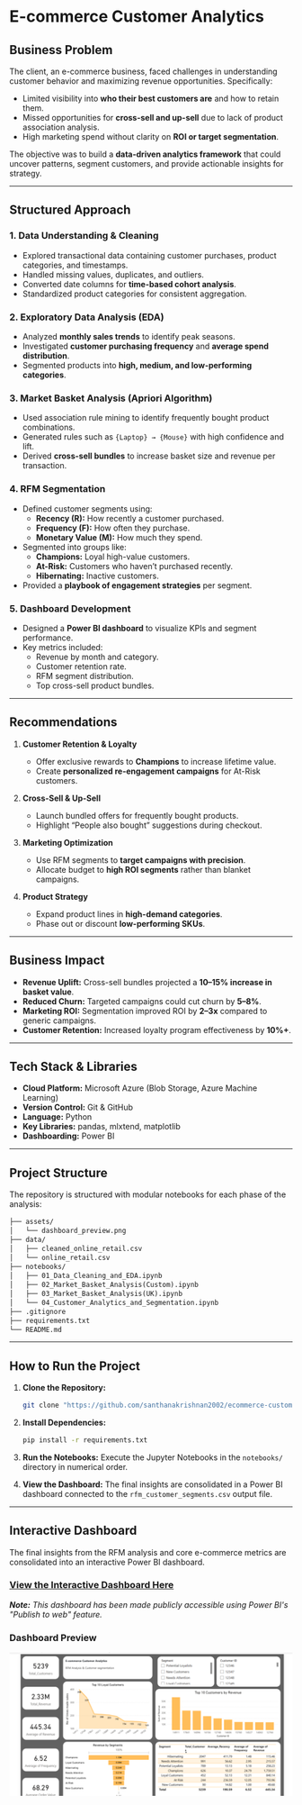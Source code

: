 #  E-commerce Customer Analytics  

##  Business Problem  
The client, an e-commerce business, faced challenges in understanding customer behavior and maximizing revenue opportunities. Specifically:  
- Limited visibility into **who their best customers are** and how to retain them.  
- Missed opportunities for **cross-sell and up-sell** due to lack of product association analysis.  
- High marketing spend without clarity on **ROI or target segmentation**.  

The objective was to build a **data-driven analytics framework** that could uncover patterns, segment customers, and provide actionable insights for strategy.  

---

## Structured Approach  

### 1. Data Understanding & Cleaning  
- Explored transactional data containing customer purchases, product categories, and timestamps.  
- Handled missing values, duplicates, and outliers.  
- Converted date columns for **time-based cohort analysis**.  
- Standardized product categories for consistent aggregation.  

### 2. Exploratory Data Analysis (EDA)  
- Analyzed **monthly sales trends** to identify peak seasons.  
- Investigated **customer purchasing frequency** and **average spend distribution**.  
- Segmented products into **high, medium, and low-performing categories**.  

### 3. Market Basket Analysis (Apriori Algorithm)  
- Used association rule mining to identify frequently bought product combinations.  
- Generated rules such as `{Laptop} → {Mouse}` with high confidence and lift.  
- Derived **cross-sell bundles** to increase basket size and revenue per transaction.  

### 4. RFM Segmentation  
- Defined customer segments using:  
  - **Recency (R):** How recently a customer purchased.  
  - **Frequency (F):** How often they purchase.  
  - **Monetary Value (M):** How much they spend.  
- Segmented into groups like:  
  - **Champions:** Loyal high-value customers.  
  - **At-Risk:** Customers who haven’t purchased recently.  
  - **Hibernating:** Inactive customers.  
- Provided a **playbook of engagement strategies** per segment.  

### 5. Dashboard Development  
- Designed a **Power BI dashboard** to visualize KPIs and segment performance.  
- Key metrics included:  
  - Revenue by month and category.  
  - Customer retention rate.  
  - RFM segment distribution.  
  - Top cross-sell product bundles.  

---

##  Recommendations  

1. **Customer Retention & Loyalty**  
   - Offer exclusive rewards to **Champions** to increase lifetime value.  
   - Create **personalized re-engagement campaigns** for At-Risk customers.  

2. **Cross-Sell & Up-Sell**  
   - Launch bundled offers for frequently bought products.  
   - Highlight “People also bought” suggestions during checkout.  

3. **Marketing Optimization**  
   - Use RFM segments to **target campaigns with precision**.  
   - Allocate budget to **high ROI segments** rather than blanket campaigns.  

4. **Product Strategy**  
   - Expand product lines in **high-demand categories**.  
   - Phase out or discount **low-performing SKUs**.  

---

##  Business Impact  

- **Revenue Uplift:** Cross-sell bundles projected a **10–15% increase in basket value**.  
- **Reduced Churn:** Targeted campaigns could cut churn by **5–8%**.  
- **Marketing ROI:** Segmentation improved ROI by **2–3x** compared to generic campaigns.  
- **Customer Retention:** Increased loyalty program effectiveness by **10%+**.

---  


## Tech Stack & Libraries  

- **Cloud Platform:** Microsoft Azure (Blob Storage, Azure Machine Learning)  
- **Version Control:** Git & GitHub  
- **Language:** Python  
- **Key Libraries:** pandas, mlxtend, matplotlib  
- **Dashboarding:** Power BI

---


##  Project Structure

The repository is structured with modular notebooks for each phase of the analysis:

```
├── assets/
│   └── dashboard_preview.png
├── data/
│   ├── cleaned_online_retail.csv
│   └── online_retail.csv
├── notebooks/
│   ├── 01_Data_Cleaning_and_EDA.ipynb
│   ├── 02_Market_Basket_Analysis(Custom).ipynb
│   ├── 03_Market_Basket_Analysis(UK).ipynb
│   └── 04_Customer_Analytics_and_Segmentation.ipynb
├── .gitignore
├── requirements.txt
└── README.md
```

---

##  How to Run the Project

1.  **Clone the Repository:**
    ```bash
    git clone "https://github.com/santhanakrishnan2002/ecommerce-customer-analytics.git"
    ```
2.  **Install Dependencies:**
    ```bash
    pip install -r requirements.txt
    ```
3.  **Run the Notebooks:**
    Execute the Jupyter Notebooks in the `notebooks/` directory in numerical order.

4.  **View the Dashboard:**
    The final insights are consolidated in a Power BI dashboard connected to the `rfm_customer_segments.csv` output file.
---

## Interactive Dashboard

The final insights from the RFM analysis and core e-commerce metrics are consolidated into an interactive Power BI dashboard.

### [View the Interactive Dashboard Here](https://app.powerbi.com/view?r=eyJrIjoiNjNiYWE5YTItMWE5YS00NWY2LTk0MTYtMmY0NjQxNjNmNzZjIiwidCI6ImVhOGFhNDU2LThhMjUtNGNjMy1iZmVlLTAzN2Q4OWM5ZWQ1MSJ9)

*__Note:__ This dashboard has been made publicly accessible using Power BI's "Publish to web" feature.*

### Dashboard Preview

![Dashboard Preview](assets/dashboard_preview.png)
